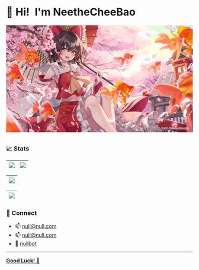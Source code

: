 # 👋 Hi!&ensp;I'm NeetheCheeBao

<a href="https://github.com/NeetheCheeBao"><img alt="image" src="/PATH/IMG/pixiv107729136.jpg" /></a>

##

### 📈 Stats

| <a href="https://github.com/NeetheCheeBao"><img src="https://github-readme-stats.vercel.app/api/top-langs/?username=NeetheCheeBao&layout=donut&bg_color=40,f04d4d,ff4af3,608bf7&title_color=fff&text_color=fff" /></a> | <a href="https://github.com/NeetheCheeBao"><img src="https://github-readme-stats.vercel.app/api?username=NeetheCheeBao&show_icons=true&theme=ambient_gradient&rank_icon=github" /></a> |
|---|---|

| ![](https://github-profile-summary-cards.vercel.app/api/cards/profile-details?username=NeetheCheeBao&theme=github) |
|---|

| ![](https://github-readme-streak-stats.herokuapp.com/?user=NeetheCheeBao&) |
|---|

### 📧 Connect
- 📫 [null@null.com](mailto:#)
- 📫 [null@null.com](mailto:#)
- 🤖 [nullbot](href="")

----
<a href="https://github.com/NeetheCheeBao?tab=repositories">**Good Luck! 🍺**</a>
